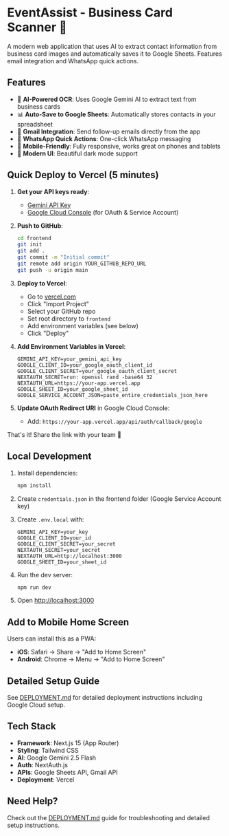 # EventAssist - Business Card Scanner 📇

A modern web application that uses AI to extract contact information from business card images and automatically saves it to Google Sheets. Features email integration and WhatsApp quick actions.

## Features

- 📸 **AI-Powered OCR**: Uses Google Gemini AI to extract text from business cards
- 📊 **Auto-Save to Google Sheets**: Automatically stores contacts in your spreadsheet
- 📧 **Gmail Integration**: Send follow-up emails directly from the app
- 💬 **WhatsApp Quick Actions**: One-click WhatsApp messaging
- 📱 **Mobile-Friendly**: Fully responsive, works great on phones and tablets
- 🎨 **Modern UI**: Beautiful dark mode support

## Quick Deploy to Vercel (5 minutes)

1. **Get your API keys ready**:
   - [Gemini API Key](https://aistudio.google.com/app/apikey)
   - [Google Cloud Console](https://console.cloud.google.com) (for OAuth & Service Account)

2. **Push to GitHub**:
   ```bash
   cd frontend
   git init
   git add .
   git commit -m "Initial commit"
   git remote add origin YOUR_GITHUB_REPO_URL
   git push -u origin main
   ```

3. **Deploy to Vercel**:
   - Go to [vercel.com](https://vercel.com)
   - Click "Import Project"
   - Select your GitHub repo
   - Set root directory to `frontend`
   - Add environment variables (see below)
   - Click "Deploy"

4. **Add Environment Variables in Vercel**:
   ```
   GEMINI_API_KEY=your_gemini_api_key
   GOOGLE_CLIENT_ID=your_google_oauth_client_id
   GOOGLE_CLIENT_SECRET=your_google_oauth_client_secret
   NEXTAUTH_SECRET=run: openssl rand -base64 32
   NEXTAUTH_URL=https://your-app.vercel.app
   GOOGLE_SHEET_ID=your_google_sheet_id
   GOOGLE_SERVICE_ACCOUNT_JSON=paste_entire_credentials_json_here
   ```

5. **Update OAuth Redirect URI** in Google Cloud Console:
   - Add: `https://your-app.vercel.app/api/auth/callback/google`

That's it! Share the link with your team 🚀

## Local Development

1. Install dependencies:
   ```bash
   npm install
   ```

2. Create `credentials.json` in the frontend folder (Google Service Account key)

3. Create `.env.local` with:
   ```
   GEMINI_API_KEY=your_key
   GOOGLE_CLIENT_ID=your_id
   GOOGLE_CLIENT_SECRET=your_secret
   NEXTAUTH_SECRET=your_secret
   NEXTAUTH_URL=http://localhost:3000
   GOOGLE_SHEET_ID=your_sheet_id
   ```

4. Run the dev server:
   ```bash
   npm run dev
   ```

5. Open [http://localhost:3000](http://localhost:3000)

## Add to Mobile Home Screen

Users can install this as a PWA:
- **iOS**: Safari → Share → "Add to Home Screen"
- **Android**: Chrome → Menu → "Add to Home Screen"

## Detailed Setup Guide

See [DEPLOYMENT.md](./DEPLOYMENT.md) for detailed deployment instructions including Google Cloud setup.

## Tech Stack

- **Framework**: Next.js 15 (App Router)
- **Styling**: Tailwind CSS
- **AI**: Google Gemini 2.5 Flash
- **Auth**: NextAuth.js
- **APIs**: Google Sheets API, Gmail API
- **Deployment**: Vercel

## Need Help?

Check out the [DEPLOYMENT.md](./DEPLOYMENT.md) guide for troubleshooting and detailed setup instructions.
